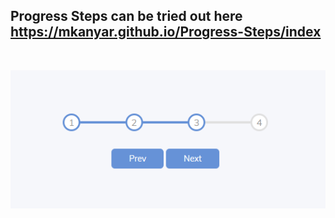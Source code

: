 ## Progress Steps can be tried out here https://mkanyar.github.io/Progress-Steps/index
</br>

![](https://github.com/mkanyar/Progress-Steps/blob/main/Screenshot%202020-12-20%20010707.png)
